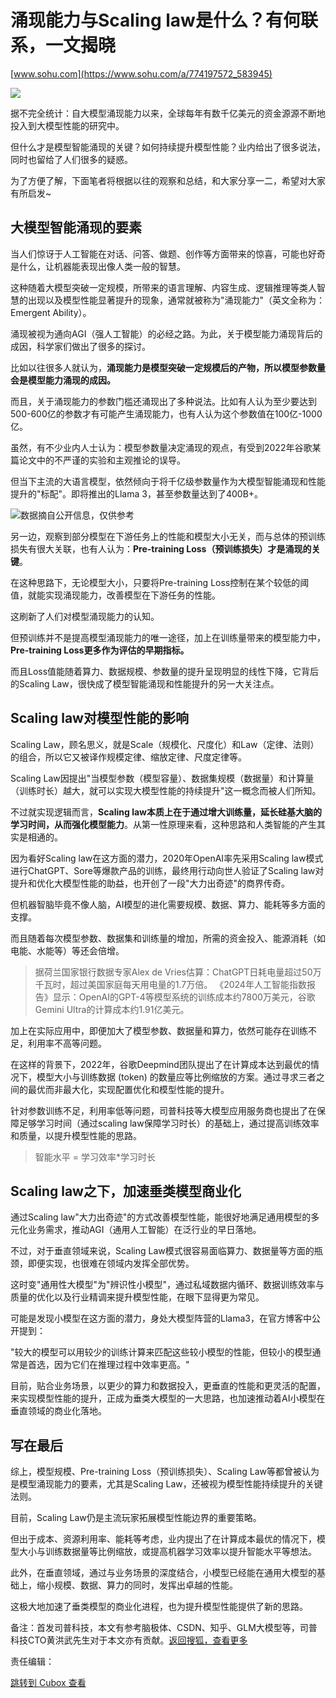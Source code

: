 涌现能力与Scaling law是什么？有何联系，一文揭晓
=============================

[www.sohu.com](https://www.sohu.com/a/774197572_583945)

![](https://cubox.pro/c/filters:no_upscale()?imageUrl=https%3A%2F%2Fq0.itc.cn%2Fimages01%2F20240425%2F88149086e1c2485f8f48cc910d805262.png)

据不完全统计：自大模型涌现能力以来，全球每年有数千亿美元的资金源源不断地投入到大模型性能的研究中。

但什么才是模型智能涌现的关键？如何持续提升模型性能？业内给出了很多说法，同时也留给了人们很多的疑惑。

为了方便了解，下面笔者将根据以往的观察和总结，和大家分享一二，希望对大家有所启发\~

**大模型智能涌现的要素**
--------------

当人们惊讶于人工智能在对话、问答、做题、创作等方面带来的惊喜，可能也好奇是什么，让机器能表现出像人类一般的智慧。

这种随着大模型突破一定规模，所带来的语言理解、内容生成、逻辑推理等类人智慧的出现以及模型性能显著提升的现象，通常就被称为"涌现能力"（英文全称为：Emergent Ability）。

涌现被视为通向AGI（强人工智能）的必经之路。为此，关于模型能力涌现背后的成因，科学家们做出了很多的探讨。

比如以往很多人就认为，**涌现能力是模型突破一定规模后的产物，所以模型参数量会是模型能力涌现的成因。**

而且，关于涌现能力的参数门槛还涌现出了多种说法。比如有人认为至少要达到500-600亿的参数才有可能产生涌现能力，也有人认为这个参数值在100亿-1000亿。

虽然，有不少业内人士认为：模型参数量决定涌现的观点，有受到2022年谷歌某篇论文中的不严谨的实验和主观推论的误导。

但当下主流的大语言模型，依然倾向于将千亿级参数量作为大模型智能涌现和性能提升的"标配"。即将推出的Llama 3，甚至参数量达到了400B+。

![](https://cubox.pro/c/filters:no_upscale()?imageUrl=https%3A%2F%2Fq6.itc.cn%2Fimages01%2F20240425%2F8909b2c8b10542e88c25f23723b2ed57.jpeg)数据摘自公开信息，仅供参考

另一边，观察到部分模型在下游任务上的性能和模型大小无关，而与总体的预训练损失有很大关联，也有人认为：**Pre-training Loss（预训练损失）才是涌现的关键**。

在这种思路下，无论模型大小，只要将Pre-training Loss控制在某个较低的阈值，就能实现涌现能力，改善模型在下游任务的性能。

这刷新了人们对模型涌现能力的认知。

但预训练并不是提高模型涌现能力的唯一途径，加上在训练量带来的模型能力中，**Pre-training Loss更多作为评估的早期指标。**

而且Loss值能随着算力、数据规模、参数量的提升呈现明显的线性下降，它背后的Scaling Law，很快成了模型智能涌现和性能提升的另一大关注点。

**Scaling law对模型性能的影响**
-----------------------

Scaling Law，顾名思义，就是Scale（规模化、尺度化）和Law（定律、法则）的组合，所以它又被译作规模定律、缩放定律、尺度定律等。

Scaling Law因提出"当模型参数（模型容量）、数据集规模（数据量）和计算量（训练时长）越大，就可以实现大模型性能的持续提升"这一概念而被人们所知。

不过就实现逻辑而言，**Scaling law本质上在于通过增大训练量，延长硅基大脑的学习时间，从而强化模型能力**。从第一性原理来看，这种思路和人类智能的产生其实是相通的。

因为看好Scaling law在这方面的潜力，2020年OpenAI率先采用Scaling law模式进行ChatGPT、Sore等爆款产品的训练，最终用行动向世人验证了Scaling law对提升和优化大模型性能的助益，也开创了一段"大力出奇迹"的商界传奇。

但机器智脑毕竟不像人脑，AI模型的进化需要规模、数据、算力、能耗等多方面的支撑。

而且随着每次模型参数、数据集和训练量的增加，所需的资金投入、能源消耗（如电能、水能等）等还会倍增。
> 据荷兰国家银行数据专家Alex de Vries估算：ChatGPT日耗电量超过50万千瓦时，超过美国家庭每天用电量的1.7万倍。
> 《2024年人工智能指数报告》显示：OpenAI的GPT-4等模型系统的训练成本约7800万美元，谷歌Gemini Ultra的计算成本约1.91亿美元。

加上在实际应用中，即便加大了模型参数、数据量和算力，依然可能存在训练不足，利用率不高等问题。

在这样的背景下，2022年，谷歌Deepmind团队提出了在计算成本达到最优的情况下，模型大小与训练数据 (token) 的数量应等比例缩放的方案。通过寻求三者之间的最优而非最大化，实现配置优化和模型性能的提升。

针对参数训练不足，利用率低等问题，司普科技等大模型应用服务商也提出了在保障足够学习时间（通过scaling law保障学习时长）的基础上，通过提高训练效率和质量，以提升模型性能的思路。
> 智能水平 = 学习效率\*学习时长

**Scaling law之下，加速垂类模型商业化**
---------------------------

通过Scaling law"大力出奇迹"的方式改善模型性能，能很好地满足通用模型的多元化业务需求，推动AGI（通用人工智能）在泛行业的早日落地。

不过，对于垂直领域来说，Scaling Law模式很容易面临算力、数据量等方面的瓶颈，即便实现，也很难在领域内发挥全部优势。

这时变"通用性大模型"为"辨识性小模型"，通过私域数据内循环、数据训练效率与质量的优化以及行业精调来提升模型性能，在眼下显得更为常见。

可能是发现小模型在这方面的潜力，身处大模型阵营的Llama3，在官方博客中公开提到：

"较大的模型可以用较少的训练计算来匹配这些较小模型的性能，但较小的模型通常是首选，因为它们在推理过程中效率更高。"

目前，贴合业务场景，以更少的算力和数据投入，更垂直的性能和更灵活的配置，来实现模型性能的提升，正成为垂类大模型的一大思路，也加速推动着AI小模型在垂直领域的商业化落地。

**写在最后**
--------

综上，模型规模、Pre-training Loss（预训练损失）、Scaling Law等都曾被认为是模型涌现能力的要素，尤其是Scaling Law，还被视为模型性能持续提升的关键法则。

目前，Scaling Law仍是主流玩家拓展模型性能边界的重要策略。

但出于成本、资源利用率、能耗等考虑，业内提出了在计算成本最优的情况下，模型大小与训练数据量等比例缩放，或提高机器学习效率以提升智能水平等想法。

此外，在垂直领域，通过与业务场景的深度结合，小模型已经能在通用大模型的基础上，缩小规模、数据、算力的同时，发挥出卓越的性能。

这极大地加速了垂类模型的商业化进程，也为提升模型性能提供了新的思路。

备注：首发司普科技，本文有参考脑极体、CSDN、知乎、GLM大模型等，司普科技CTO黄洪武先生对于本文亦有贡献。[返回搜狐，查看更多](https://www.sohu.com/?strategyid=00001&spm=smpc.content.content.1.1722478400711prTydHy "点击进入搜狐首页")

责任编辑：

[跳转到 Cubox 查看](https://cubox.pro/my/card?id=7218509682904665127)

